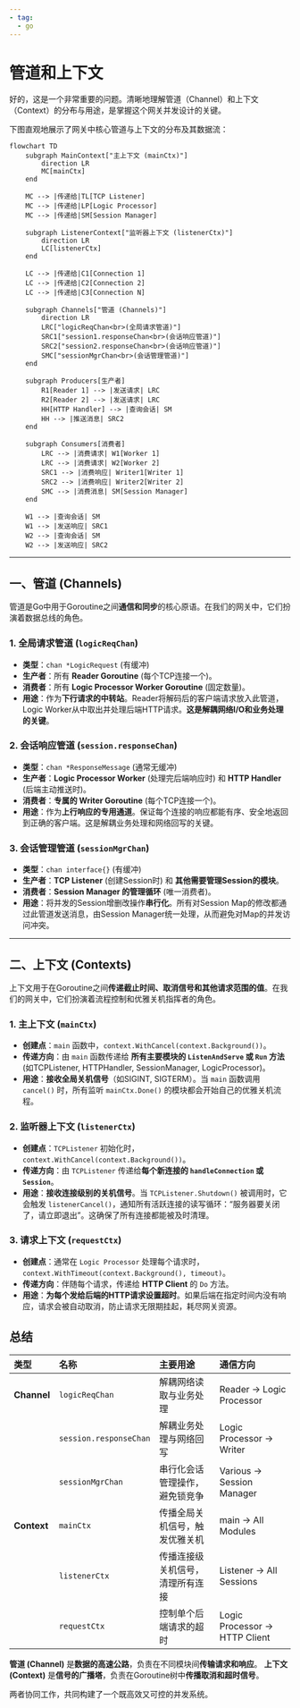 ```yaml
---
- tag:
  - go
---
```


# 管道和上下文

好的，这是一个非常重要的问题。清晰地理解管道（Channel）和上下文（Context）的分布与用途，是掌握这个网关并发设计的关键。

下图直观地展示了网关中核心管道与上下文的分布及其数据流：

```mermaid
flowchart TD
    subgraph MainContext["主上下文 (mainCtx)"]
        direction LR
        MC[mainCtx]
    end

    MC --> |传递给|TL[TCP Listener]
    MC --> |传递给|LP[Logic Processor]
    MC --> |传递给|SM[Session Manager]

    subgraph ListenerContext["监听器上下文 (listenerCtx)"]
        direction LR
        LC[listenerCtx]
    end

    LC --> |传递给|C1[Connection 1]
    LC --> |传递给|C2[Connection 2]
    LC --> |传递给|C3[Connection N]

    subgraph Channels["管道 (Channels)"]
        direction LR
        LRC["logicReqChan<br>(全局请求管道)"]
        SRC1["session1.responseChan<br>(会话响应管道)"]
        SRC2["session2.responseChan<br>(会话响应管道)"]
        SMC["sessionMgrChan<br>(会话管理管道)"]
    end

    subgraph Producers[生产者]
        R1[Reader 1] --> |发送请求| LRC
        R2[Reader 2] --> |发送请求| LRC
        HH[HTTP Handler] --> |查询会话| SM
        HH --> |推送消息| SRC2
    end

    subgraph Consumers[消费者]
        LRC --> |消费请求| W1[Worker 1]
        LRC --> |消费请求| W2[Worker 2]
        SRC1 --> |消费响应| Writer1[Writer 1]
        SRC2 --> |消费响应| Writer2[Writer 2]
        SMC --> |消费消息| SM[Session Manager]
    end

    W1 --> |查询会话| SM
    W1 --> |发送响应| SRC1
    W2 --> |查询会话| SM
    W2 --> |发送响应| SRC2
```

---

## 一、管道 (Channels)

管道是Go中用于Goroutine之间**通信和同步**的核心原语。在我们的网关中，它们扮演着数据总线的角色。

### 1. 全局请求管道 (`logicReqChan`)

- **类型**：`chan *LogicRequest` (有缓冲)
- **生产者**：所有 **Reader Goroutine** (每个TCP连接一个)。
- **消费者**：所有 **Logic Processor Worker Goroutine** (固定数量)。
- **用途**：作为**下行请求的中转站**。Reader将解码后的客户端请求放入此管道，Logic Worker从中取出并处理后端HTTP请求。**这是解耦网络I/O和业务处理的关键**。

### 2. 会话响应管道 (`session.responseChan`)

- **类型**：`chan *ResponseMessage` (通常无缓冲)
- **生产者**：**Logic Processor Worker** (处理完后端响应时) 和 **HTTP Handler** (后端主动推送时)。
- **消费者**：**专属的 Writer Goroutine** (每个TCP连接一个)。
- **用途**：作为**上行响应的专用通道**。保证每个连接的响应都能有序、安全地返回到正确的客户端。这是解耦业务处理和网络回写的关键。

### 3. 会话管理管道 (`sessionMgrChan`)

- **类型**：`chan interface{}` (有缓冲)
- **生产者**：**TCP Listener** (创建Session时) 和 **其他需要管理Session的模块**。
- **消费者**：**Session Manager 的管理循环** (唯一消费者)。
- **用途**：将并发的Session增删改操作**串行化**。所有对Session Map的修改都通过此管道发送消息，由Session Manager统一处理，从而避免对Map的并发访问冲突。

---

## 二、上下文 (Contexts)

上下文用于在Goroutine之间**传递截止时间、取消信号和其他请求范围的值**。在我们的网关中，它们扮演着流程控制和优雅关机指挥者的角色。

### 1. 主上下文 (`mainCtx`)

- **创建点**：`main` 函数中，`context.WithCancel(context.Background())`。
- **传递方向**：由 `main` 函数传递给 **所有主要模块的 `ListenAndServe` 或 `Run` 方法** (如TCPListener, HTTPHandler, SessionManager, LogicProcessor)。
- **用途**：**接收全局关机信号**（如SIGINT, SIGTERM）。当 `main` 函数调用 `cancel()` 时，所有监听 `mainCtx.Done()` 的模块都会开始自己的优雅关机流程。

### 2. 监听器上下文 (`listenerCtx`)

- **创建点**：`TCPListener` 初始化时，`context.WithCancel(context.Background())`。
- **传递方向**：由 `TCPListener` 传递给**每个新连接的 `handleConnection` 或 `Session`**。
- **用途**：**接收连接级别的关机信号**。当 `TCPListener.Shutdown()` 被调用时，它会触发 `listenerCancel()`，通知所有活跃连接的读写循环：“服务器要关闭了，请立即退出”。这确保了所有连接都能被及时清理。

### 3. 请求上下文 (`requestCtx`)

- **创建点**：通常在 `Logic Processor` 处理每个请求时，`context.WithTimeout(context.Background(), timeout)`。
- **传递方向**：伴随每个请求，传递给 **HTTP Client** 的 `Do` 方法。
- **用途**：**为每个发给后端的HTTP请求设置超时**。如果后端在指定时间内没有响应，请求会被自动取消，防止请求无限期挂起，耗尽网关资源。

## 总结

| 类型         | 名称                  | 主要用途                           | 通信方向                      |
| :----------- | :-------------------- | :--------------------------------- | :-------------------------- |
| **Channel**  | `logicReqChan`        | 解耦网络读取与业务处理             | Reader -> Logic Processor   |
|              | `session.responseChan`| 解耦业务处理与网络回写             | Logic Processor -> Writer   |
|              | `sessionMgrChan`      | 串行化会话管理操作，避免锁竞争     | Various -> Session Manager  |
| **Context**  | `mainCtx`             | 传播全局关机信号，触发优雅关机     | main -> All Modules         |
|              | `listenerCtx`         | 传播连接级关机信号，清理所有连接   | Listener -> All Sessions    |
|              | `requestCtx`          | 控制单个后端请求的超时             | Logic Processor -> HTTP Client |

**管道 (Channel)** 是**数据的高速公路**，负责在不同模块间**传输请求和响应**。
**上下文 (Context)** 是**信号的广播塔**，负责在Goroutine树中**传播取消和超时信号**。

两者协同工作，共同构建了一个既高效又可控的并发系统。
